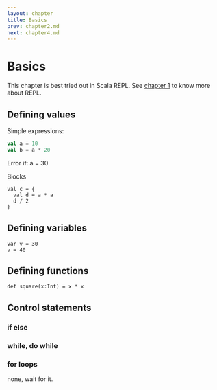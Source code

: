 ```yaml
---
layout: chapter
title: Basics
prev: chapter2.md
next: chapter4.md
---
```


# Basics

This chapter is best tried out in Scala REPL. See [chapter 1](chapter1) to know
more about REPL.

## Defining values

Simple expressions:

``` scala
val a = 10
val b = a * 20
```

Error if:
a = 30

Blocks

```
val c = {
  val d = a * a
  d / 2
}
```

## Defining variables

```
var v = 30
v = 40
```

## Defining functions

```
def square(x:Int) = x * x
```

## Control statements

### if else

### while, do while

### for loops
none, wait for it.
